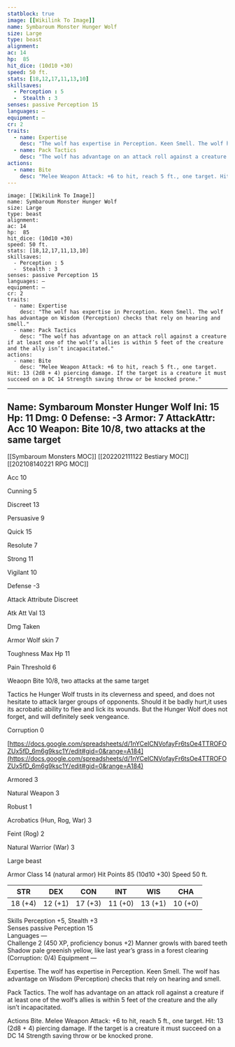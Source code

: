 ```yaml
---
statblock: true
image: [[Wikilink To Image]]
name: Symbaroum Monster Hunger Wolf
size: Large
type: beast
alignment:
ac: 14
hp:  85
hit_dice: (10d10 +30)
speed: 50 ft.
stats: [18,12,17,11,13,10]
skillsaves:
  - Perception : 5
  -  Stealth : 3
senses: passive Perception 15
languages: —
equipment: —
cr: 2
traits:
  - name: Expertise
    desc: "The wolf has expertise in Perception. Keen Smell. The wolf has advantage on Wisdom (Perception) checks that rely on hearing and smell."
  - name: Pack Tactics
    desc: "The wolf has advantage on an attack roll against a creature if at least one of the wolf’s allies is within 5 feet of the creature and the ally isn’t incapacitated."
actions:
  - name: Bite
    desc: "Melee Weapon Attack: +6 to hit, reach 5 ft., one target. Hit: 13 (2d8 + 4) piercing damage. If the target is a creature it must succeed on a DC 14 Strength saving throw or be knocked prone."
---
```

```statblock
image: [[Wikilink To Image]]
name: Symbaroum Monster Hunger Wolf
size: Large
type: beast
alignment:
ac: 14
hp:  85
hit_dice: (10d10 +30)
speed: 50 ft.
stats: [18,12,17,11,13,10]
skillsaves:
  - Perception : 5
  -  Stealth : 3
senses: passive Perception 15
languages: —
equipment: —
cr: 2
traits:
  - name: Expertise
    desc: "The wolf has expertise in Perception. Keen Smell. The wolf has advantage on Wisdom (Perception) checks that rely on hearing and smell."
  - name: Pack Tactics
    desc: "The wolf has advantage on an attack roll against a creature if at least one of the wolf’s allies is within 5 feet of the creature and the ally isn’t incapacitated."
actions:
  - name: Bite
    desc: "Melee Weapon Attack: +6 to hit, reach 5 ft., one target. Hit: 13 (2d8 + 4) piercing damage. If the target is a creature it must succeed on a DC 14 Strength saving throw or be knocked prone."
```
---
Name: Symbaroum Monster Hunger Wolf
Ini: 15
Hp: 11
Dmg: 0
Defense: -3
Armor: 7
AttackAttr: Acc 10
Weapon: Bite 10/8, two attacks at the same target
---
[[Symbaroum Monsters MOC]]
[[202202111122 Bestiary MOC]]
[[202108140221 RPG MOC]]

Acc 10

Cunning 5

Discreet 13

Persuasive 9

Quick 15

Resolute 7

Strong 11

Vigilant 10

Defense -3

Attack Attribute Discreet

Atk Att Val 13

Dmg Taken

Armor Wolf skin 7

Toughness Max Hp 11

Pain Threshold 6

Weaopn Bite 10/8, two attacks at the same target

Tactics he Hunger Wolf trusts in its cleverness and speed, and does not hesitate to attack larger groups of opponents. Should it be badly hurt,it uses its acrobatic ability to flee and lick its wounds. But the Hunger Wolf does not forget, and will definitely seek vengeance.

Corruption 0

[https://docs.google.com/spreadsheets/d/1nYCeICNVofayFr6tsOe4TTROFOZUx5fD_6m6g9ksc1Y/edit#gid=0&range=A184](https://docs.google.com/spreadsheets/d/1nYCeICNVofayFr6tsOe4TTROFOZUx5fD_6m6g9ksc1Y/edit#gid=0&range=A184)

Armored 3

Natural Weapon 3

Robust 1

Acrobatics (Hun, Rog, War) 3

Feint (Rog) 2

Natural Warrior (War) 3






 

Large beast
 

Armor Class 14 (natural armor)
Hit Points 85 (10d10 +30)
Speed 50 ft.

 
| STR     | DEX     | CON     | INT     | WIS     | CHA     |
| ------- | ------- | ------- | ------- | ------- | ------- |
| 18 (+4) | 12 (+1) | 17 (+3) | 11 (+0) | 13 (+1) | 10 (+0) |

 

Skills Perception +5, Stealth +3  
Senses passive Perception 15  
Languages —  
Challenge 2 (450 XP, proficiency bonus +2) Manner growls with bared teeth
Shadow pale greenish yellow, like last year’s grass in a forest clearing (Corruption: 0/4)
Equipment —

 

Expertise. The wolf has expertise in Perception. Keen Smell. The wolf has advantage on Wisdom (Perception) checks that rely on hearing and smell.  

Pack Tactics. The wolf has advantage on an attack roll against a creature if at least one of the wolf’s allies is within 5 feet of the creature and the ally isn’t incapacitated.

Actions
Bite. Melee Weapon Attack: +6 to hit, reach 5 ft., one target. Hit: 13 (2d8 + 4) piercing damage. If the target is a creature it must succeed on a DC 14 Strength saving throw or be knocked prone.

